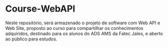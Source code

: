 # Course-WebAPI
Neste repositório, será armazenado o projeto de software com Web API e Web Site, proposto ao curso para compartilhar os conhecimentos adquiridos, destinado para os alunos do ADS AMS da Fatec Jales, e aberto ao público para estudos.
